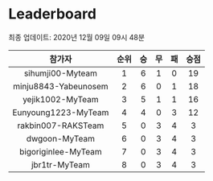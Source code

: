 # Leaderboard
최종 업데이트: 2020년 12월 09일 09시 48분




| 참가자 | 순위 | 승 | 무 | 패 | 승점 |
|:---:|:---:|:---:|:---:|:---:|:---:|
| sihumji00-Myteam | 1 | 6 | 1 | 0 | 19 |
| minju8843-Yabeunosem | 2 | 6 | 0 | 1 | 18 |
| yejik1002-MyTeam | 3 | 5 | 1 | 1 | 16 |
| Eunyoung1223-MyTeam | 4 | 4 | 0 | 3 | 12 |
| rakbin007-RAKSTeam | 5 | 0 | 3 | 4 | 3 |
| dwgoon-MyTeam | 6 | 0 | 3 | 4 | 3 |
| bigoriginlee-MyTeam | 7 | 0 | 3 | 4 | 3 |
| jbr1tr-MyTeam | 8 | 0 | 3 | 4 | 3 |
